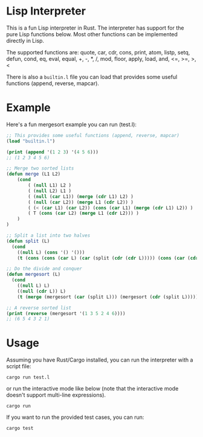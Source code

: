 # Lisp Interpreter
This is a fun Lisp interpreter in Rust. The interpreter has support for the pure Lisp functions below. Most other functions can be implemented directly in Lisp.

The supported functions are:
quote, car, cdr, cons, print, atom, listp, setq, defun, cond, eq, eval, equal, \+, \-, \*, \/, mod, floor, apply, load, and, \<=, \>=, \>, \<

There is also a `builtin.l` file you can load that provides some useful functions (append, reverse, mapcar).

# Example
Here's a fun mergesort example you can run (test.l):

```lisp
;; This provides some useful functions (append, reverse, mapcar)
(load "builtin.l")

(print (append '(1 2 3) '(4 5 6)))
;; (1 2 3 4 5 6)

;; Merge two sorted lists
(defun merge (L1 L2)
    (cond
        ( (null L1) L2 )
        ( (null L2) L1 )
        ( (null (car L1)) (merge (cdr L1) L2) )
        ( (null (car L2)) (merge L1 (cdr L2)) )
        ( (< (car L1) (car L2)) (cons (car L1) (merge (cdr L1) L2)) )
        ( T (cons (car L2) (merge L1 (cdr L2))) )
    )
)

;; Split a list into two halves
(defun split (L)
  (cond
    ((null L) (cons '() '()))
    (t (cons (cons (car L) (car (split (cdr (cdr L))))) (cons (car (cdr L)) (cdr (split (cdr (cdr L)))))))))

;; Do the divide and conquer
(defun mergesort (L)
  (cond
    ((null L) L)
    ((null (cdr L)) L)
    (t (merge (mergesort (car (split L))) (mergesort (cdr (split L)))))))

;; A reverse sorted list
(print (reverse (mergesort '(1 3 5 2 4 6))))
;; (6 5 4 3 2 1)
```

# Usage
Assuming you have Rust/Cargo installed, you can run the interpreter with a script file:
```
cargo run test.l
```
or run the interactive mode like below (note that the interactive mode doesn't support multi-line expressions).
```
cargo run
```

If you want to run the provided test cases, you can run:
```
cargo test
```